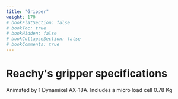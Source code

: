 ```yaml
---
title: "Gripper"
weight: 170
# bookFlatSection: false
# bookToc: true
# bookHidden: false
# bookCollapseSection: false
# bookComments: true
---
```


# Reachy's gripper specifications

Animated by 1 Dynamixel AX-18A.
Includes a micro load cell 0.78 Kg
